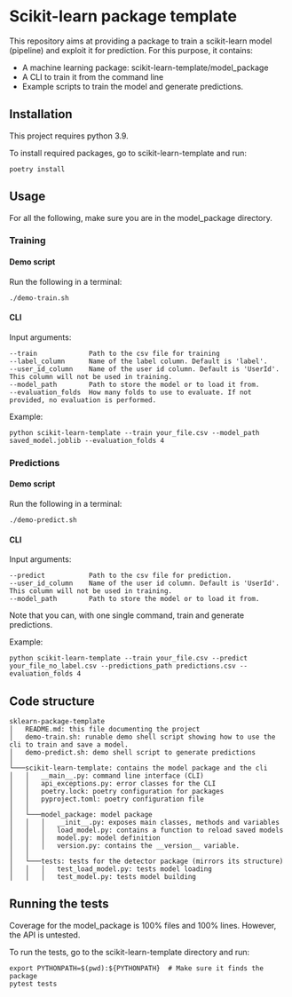 # Scikit-learn package template

This repository aims at providing a package to train a scikit-learn model (pipeline) and exploit it for prediction. For this purpose,
it contains:
- A machine learning package: scikit-learn-template/model_package
- A CLI to train it from the command line
- Example scripts to train the model and generate predictions.

## Installation
This project requires python 3.9.

To install required packages, go to scikit-learn-template and run:
```shell
poetry install
```

## Usage

For all the following, make sure you are in the model_package directory.

### Training

#### Demo script

Run the following in a terminal:

```shell
./demo-train.sh  
```

#### CLI
Input arguments:
```text
--train             Path to the csv file for training
--label_column      Name of the label column. Default is 'label'.
--user_id_column    Name of the user id column. Default is 'UserId'. This column will not be used in training.
--model_path        Path to store the model or to load it from.
--evaluation_folds  How many folds to use to evaluate. If not provided, no evaluation is performed.
```

Example:
```shell
python scikit-learn-template --train your_file.csv --model_path saved_model.joblib --evaluation_folds 4
```
### Predictions

#### Demo script

Run the following in a terminal:

```shell
./demo-predict.sh  
```

#### CLI
Input arguments:
```text
--predict           Path to the csv file for prediction.
--user_id_column    Name of the user id column. Default is 'UserId'. This column will not be used in training.
--model_path        Path to store the model or to load it from.
```
Note that you can, with one single command, train and generate predictions.

Example:
```shell
python scikit-learn-template --train your_file.csv --predict your_file_no_label.csv --predictions_path predictions.csv --evaluation_folds 4
```

## Code structure
```
sklearn-package-template
│   README.md: this file documenting the project
│   demo-train.sh: runable demo shell script showing how to use the cli to train and save a model. 
│   demo-predict.sh: demo shell script to generate predictions 
│
└───scikit-learn-template: contains the model package and the cli
│   │   __main__.py: command line interface (CLI)
│   │   api_exceptions.py: error classes for the CLI
│   │   poetry.lock: poetry configuration for packages
│   │   pyproject.toml: poetry configuration file
│   │
│   └───model_package: model package
│   │   │   __init__.py: exposes main classes, methods and variables
│   │   │   load_model.py: contains a function to reload saved models
│   │   │   model.py: model definition
│   │   │   version.py: contains the __version__ variable.
│   │
│   └───tests: tests for the detector package (mirrors its structure)
│   │   │   test_load_model.py: tests model loading
│   │   │   test_model.py: tests model building
```

## Running the tests
Coverage for the model_package is 100% files and 100% lines. However, the API is untested.

To run the tests, go to the scikit-learn-template directory and run:
```shell
export PYTHONPATH=$(pwd):${PYTHONPATH}  # Make sure it finds the package
pytest tests
```
